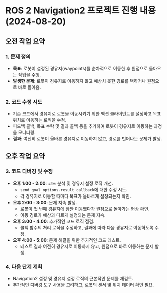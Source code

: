 
# ROS 2 Navigation2 프로젝트 진행 내용 (2024-08-20)

## 오전 작업 요약

### 1. 문제 정의
- **목표**: 로봇이 설정된 경유지(waypoints)를 순차적으로 이동한 후 원점으로 돌아오는 작업을 수행.
- **발생한 문제**: 로봇이 경유지로 이동하지 않고 예상치 못한 경로를 택하거나 원점으로 바로 돌아옴.

### 2. 코드 수정 시도
- 기존 코드에서 경유지로 로봇을 이동시키기 위한 액션 클라이언트를 설정하고 목표 위치로 이동하는 로직을 수정.
- 피드백 콜백, 목표 수락 및 결과 콜백 등을 추가하여 로봇이 경유지로 이동하는 과정을 모니터링.
- **결과**: 여전히 로봇이 올바른 경유지로 이동하지 않고, 경로를 벗어나는 문제가 발생.

## 오후 작업 요약

### 3. 코드 디버깅 및 수정
- **오후 1:00 - 2:00**: 코드 분석 및 경유지 설정 로직 개선.
    - `send_goal_options.result_callback`에 대한 수정 시도.
    - 각 경유지로 이동할 때마다 목표가 올바르게 설정되는지 확인.
- **오후 2:00 - 3:00**: 문제 지속 발생.
    - 로봇이 첫 번째 경유지에 잠깐 이동했다가 원점으로 돌아가는 현상 확인.
    - 이동 경로가 예상과 다르게 설정되는 문제 지속.
- **오후 3:00 - 4:00**: 추가적인 코드 로직 점검.
    - 콜백 함수의 처리 로직을 수정하고, 결과에 따라 다음 경유지로 이동하도록 수정.
- **오후 4:00 - 5:00**: 문제 해결을 위한 추가적인 코드 테스트.
    - 테스트 결과 여전히 경유지로 이동하지 않고, 원점으로 바로 이동하는 문제 발생.

### 4. 다음 단계 계획
- Navigation2 설정 및 경유지 설정 로직의 근본적인 문제를 재검토.
- 추가적인 디버깅 도구 사용을 고려하고, 로봇의 센서 및 위치 데이터 확인 필요.
